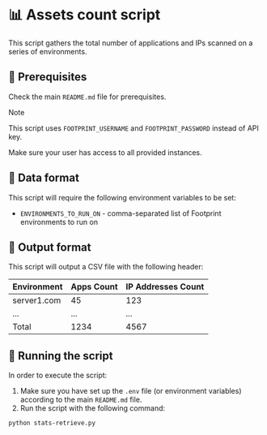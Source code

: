 # 📊 Assets count script

This script gathers the total number of applications and IPs scanned on a series of environments.

## 🔧 Prerequisites

Check the main `README.md` file for prerequisites.

> [!NOTE]
>
> This script uses `FOOTPRINT_USERNAME` and `FOOTPRINT_PASSWORD` instead of API key.
>
> Make sure your user has access to all provided instances.

## 📝 Data format

This script will require the following environment variables to be set:

- `ENVIRONMENTS_TO_RUN_ON` - comma-separated list of Footprint environments to run on

## 📝 Output format

This script will output a CSV file with the following header:

| Environment | Apps Count | IP Addresses Count |
| ----------- | ---------- | ------------------ |
| server1.com | 45         | 123                |
| ...         | ...        | ...                |
| Total       | 1234       | 4567               |

## 🏃 Running the script

In order to execute the script:

1. Make sure you have set up the `.env` file (or environment variables)
   according to the main `README.md` file.
2. Run the script with the following command:

```bash
python stats-retrieve.py
```
